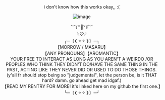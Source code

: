 <div align="center">i don't know how this works okay,, :(
  
  ![image](https://github.com/fatalday/fatalday/assets/111879755/260fe18c-ece8-4323-9bf6-9c5fc63e27d5)
<div align="center">︶꒦꒷🍭꒷꒦︶

<div align="center">𓆩♡𓆪
  
<div align="center">  ╭─〔❨✧✧❩〕─╮
<div align="center">【MORROW / MASARU】
<div align="center">【ANY PRONOUNS】【AROMANTIC】
<div align="center">YOUR FREE TO INTERACT AS LONG AS YOU AREN'T A WEIRDO /OR PEOPLES WHO THINK THEY DIDN'T DO/HAVE THE SAME THING IN THE PAST, ACTING LIKE THEY NEVER DID OR USED TO DO THOSE THINGS. (y'all fr should stop being so "judgemental", let the person be, is it THAT hard? damn. go ahead get mad idgaf.)
<div align="center">【READ MY RENTRY FOR MORE! it's linked here on my github the first one.】
<div align="center">╰─〔❨✧✧❩〕─╯
